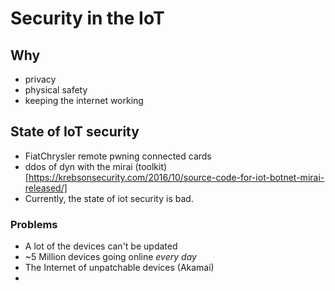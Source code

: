 # Security in the IoT

## Why
- privacy
- physical safety
- keeping the internet working

## State of IoT security
- FiatChrysler remote pwning connected cards
- ddos of dyn with the mirai (toolkit)[https://krebsonsecurity.com/2016/10/source-code-for-iot-botnet-mirai-released/]
- Currently, the state of iot security is bad.

### Problems
- A lot of the devices can't be updated
- ~5 Million devices going online *every day*
- The Internet of unpatchable devices (Akamai)
-
